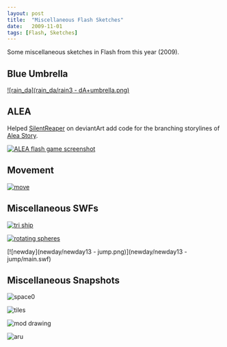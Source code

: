 ```yaml
---
layout: post
title:  "Miscellaneous Flash Sketches"
date:   2009-11-01
tags: [Flash, Sketches]
---
```


Some miscellaneous sketches in Flash from this year (2009).

## Blue Umbrella

[![rain_da](rain_da/rain3 - dA+umbrella.png)](http://lemming-dragon.deviantart.com/art/Blue-Umbrella-125988406)

## ALEA

Helped [SilentReaper](http://silentreaper.deviantart.com/) on deviantArt add code for the branching storylines of [Alea Story](http://silentreaper.deviantart.com/art/Alea-Story-145239501).

[![ALEA flash game screenshot](ΩALEA.png)](http://silentreaper.deviantart.com/art/Alea-Story-145239501)

## Movement

[![move](move/move2.png)](move/move2/move.swf)

## Miscellaneous SWFs

[![tri ship](tri_ship/triShip.png)](tri_ship/triship.swf)

[![rotating spheres](rotating_spheres/snapshot.png)](rotating_spheres/Document.swf)

[![newday](newday/newday13 - jump.png)](newday/newday13 - jump/main.swf)

## Miscellaneous Snapshots

![space0](Ωorbs+misc_space0.png)

![tiles](tiles/Tiles1.png)

![mod drawing](mod_drawing/snapshot.png)

![aru](aru/aru.png)
